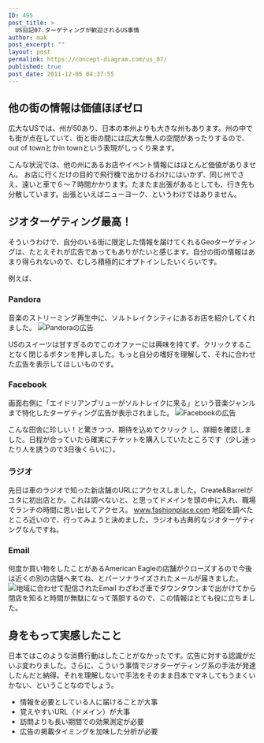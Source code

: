 ```yaml
---
ID: 495
post_title: >
  US日記07.ターゲティングが歓迎されるUS事情
author: mak
post_excerpt: ""
layout: post
permalink: https://concept-diagram.com/us_07/
published: true
post_date: 2011-12-05 04:37:55
---
```

## 他の街の情報は価値ほぼゼロ
広大なUSでは、州が50あり、日本の本州よりも大きな州もあります。州の中でも街が点在していて、街と街の間には広大な無人の空間があったりするので、out of townとかin townという表現がしっくり来ます。

こんな状況では、他の州にあるお店やイベント情報にはほとんど価値がありません。
お店に行くだけの目的で飛行機で出かけるわけにはいかず、同じ州でさえ、遠いと車で６～７時間かかります。たまたま出張があるとしても、行き先も分散しています。出張といえばニューヨーク、というわけではありません。

## ジオターゲティング最高！
そういうわけで、自分のいる街に限定した情報を届けてくれるGeoターゲティングは、たとえそれが広告であってもありがたいと感じます。自分の街の情報はあまり得られないので、むしろ積極的にオプトインしたいくらいです。

例えば、

### Pandora
音楽のストリーミング再生中に、ソルトレイクシティにあるお店を紹介してくれました。
<img src="//res.cloudinary.com/mak00s/image/upload/f_auto/v1509665485/pandora-ad_rojrja.png" alt="Pandoraの広告" />

USのスイーツは甘すぎるのでこのオファーには興味を持てず、クリックすることなく閉じるボタンを押しました。もっと自分の嗜好を理解して、それに合わせた広告を表示してほしいものです。

### Facebook
画面右側に「エイドリアンブリューがソルトレイクに来る」という音楽ジャンルまで特化したターゲティング広告が表示されました。
<img src="//res.cloudinary.com/mak00s/image/upload/f_auto/v1510459400/fb-ad-adrian-brew_nfm3f4.png" alt="Facebookの広告" />

こんな田舎に珍しい！と驚きつつ、期待を込めてクリック し、詳細を確認しました。日程が合っていたら確実にチケットを購入していたところです（少し迷ったり人を誘うので3日後くらいに）。

### ラジオ
先日は車のラジオで知った新店舗のURLにアクセスしました。Create&amp;Barrelがユタに初出店とか。これは調べないと、と思ってドメインを頭の中に入れ、職場でランチの時間に思い出してアクセス。
www.fashionplace.com
地図を調べたところ近いので、行ってみようと決めました。ラジオも古典的なジオターゲティングなんですね。

### Email
何度か買い物をしたことがあるAmerican Eagleの店舗がクローズするので今後は近くの別の店舗へ来てね、とパーソナライズされたメールが届きました。
<img sizes="(max-width: 320px) 100vw, 50vw" src="//res.cloudinary.com/mak00s/image/upload/f_auto,w_auto:200:800/v1510459791/2012-01-23-AE-Email.png" alt="地域に合わせて配信されたEmail" />
わざわざ車でダウンタウンまで出かけてから閉店を知ると時間が無駄になって落胆するので、この情報はとても役に立ちました。

## 身をもって実感したこと
日本ではこのような消費行動はしたことがなかったです。広告に対する認識がだいぶ変わりました。さらに、こういう事情でジオターゲティング系の手法が発達したんだと納得。それを理解しないで手法をそのまま日本でマネしてもうまくいかない、ということなのでしょう。

* 情報を必要としている人に届けることが大事
* 覚えやすいURL（ドメイン）が大事
* 訪問よりも長い期間での効果測定が必要
* 広告の掲載タイミングを加味した分析が必要